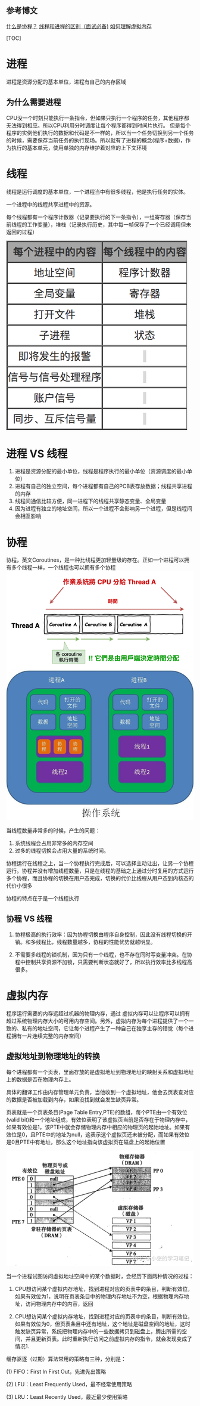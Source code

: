 ## 参考博文
[什么是协程？](https://zhuanlan.zhihu.com/p/172471249)
[线程和进程的区别（面试必备)](https://blog.csdn.net/qinian8/article/details/100779193)
[如何理解虚拟内存](https://zhuanlan.zhihu.com/p/96098896)

[TOC]

# 进程
进程是资源分配的基本单位，进程有自己的内存区域
## 为什么需要进程
CPU没一个时刻只能执行一条指令，但如果只执行一个程序的任务，其他程序都无法得到相应。所以CPU利用分时调度让每个程序都得到时间片执行。
但是每个程序的实例他们执行的数据和代码是不一样的，所以当一个任务切换到另一个任务的时候，需要保存当前任务的执行现场。所以就有了进程的概念(程序+数据)，作为执行的基本单元，使用单独的内存维护着对应的上下文环境


# 线程
线程是运行调度的基本单位，一个进程当中有很多线程，他是执行任务的实体。

一个进程中的线程共享进程中的资源。

每个线程都有一个程序计数器（记录要执行的下一条指令），一组寄存器（保存当前线程的工作变量），堆栈（记录执行历史，其中每一帧保存了一个已经调用但未返回的过程）



![存储内容](./pic/进程和线程_存储内容.png)

# 进程 VS 线程
1. 进程是资源分配的最小单位，线程是程序执行的最小单位（资源调度的最小单位）
2. 进程有自己的独立空间，每个进程都有自己的PCB表存放数据；线程共享进程的内存
3. 线程间通信比较方便，同一进程下的线程共享静态变量、全局变量
4. 因为进程有独立的地址空间，所以一个进程不会影响另一个进程，但是线程间会相互影响

# 协程
协程，英文Coroutines，是一种比线程更加轻量级的存在。正如一个进程可以拥有多个线程一样，一个线程也可以拥有多个协程
![协程](./pic/进程和线程_协程.png)
![协程位子](./pic/进程和线程_协程位子.jpeg)


当线程数量非常多的时候，产生的问题：
1. 系统线程会占用非常多的内存空间
2. 过多的线程切换会占用大量的系统时间。


协程运行在线程之上，当一个协程执行完成后，可以选择主动让出，让另一个协程运行。协程并没有增加线程数量，只是在线程的基础之上通过分时复用的方式运行多个协程，而且协程的切换在用户态完成，切换的代价比线程从用户态到内核态的代价小很多

协程的特点在于是一个线程执行

## 协程 VS 线程

1. 协程极高的执行效率：因为协程切换由程序自身控制，因此没有线程切换的开销。和多线程比，线程数量越多，协程的性能优势就越明显。

2. 不需要多线程的锁机制，因为只有一个线程，也不存在同时写变量冲突。在协程中控制共享资源不加锁，只需要判断状态就好了，所以执行效率比多线程高很多。

# 虚拟内存
程序运行需要的内存远超过机器的物理内存，通过 虚拟内存可以让程序可以拥有超过系统物理内存大小的可用内存空间。另外，虚拟内存为每个进程提供了一个一致的、私有的地址空间，它让每个进程产生了一种自己在独享主存的错觉（每个进程拥有一片连续完整的内存空间）

## 虚拟地址到物理地址的转换
每个进程都有一个页表，里面存放的是虚拟地址到物理地址的映射关系和虚拟地址上的数据是否在物理内存上。

具体的翻译工作由内存管理单元负责，当他收到一个虚拟地址，他会去页表查对应的数据是否被加载到内存，如果没找到就会发生缺页异常。

页表就是一个页表条目(Page Table Entry,PTE)的数组，每个PTE由一个有效位(valid bit)和一个地址组成，有效位表明了该虚拟页当前是否存在于物理内存中，如果有效位是1，该PTE中就会存储物理内存中相应的物理页的起始地址。如果有效位是0，且PTE中的地址为null，这表示这个虚拟页还未被分配，而如果有效位是0且PTE中有地址，那么这个地址指向该虚拟页在磁盘上的起始位置

![页表](./pic/进程和线程_页表.jpg)


当一个进程试图访问虚拟地址空间中的某个数据时，会经历下面两种情况的过程：

1. CPU想访问某个虚拟内存地址，找到进程对应的页表中的条目，判断有效位， 如果有效位为1，说明在页表条目中的物理内存地址不为空，根据物理内存地址，访问物理内存中的内容，返回

2. CPU想访问某个虚拟内存地址，找到进程对应的页表中的条目，判断有效位，如果有效位为0，但页表条目中还有地址，这个地址是磁盘空间的地址，这时触发缺页异常，系统把物理内存中的一些数据拷贝到磁盘上，腾出所需的空间，并且更新页表。此时重新执行访问之前虚拟内存的指令，就会发现变成了情况1.


缓存驱逐（过期）算法常用的策略有三种，分别是：

(1) FIFO：First In First Out，先进先出策略

(2) LFU：Least Frequently Used，最不经常使用策略

(3) LRU：Least Recently Used，最近最少使用策略